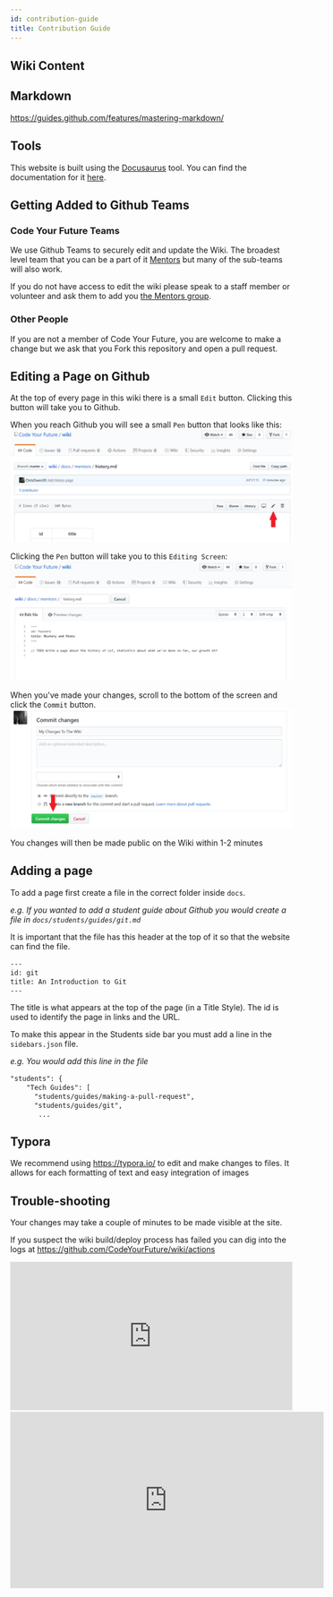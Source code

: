 ```yaml
---
id: contribution-guide
title: Contribution Guide
---
```


## Wiki Content

## Markdown

https://guides.github.com/features/mastering-markdown/

## Tools

This website is built using the [Docusaurus](https://docusaurus.io) tool. You can find the documentation for it [here](https://docusaurus.io/docs/en/installation).

## Getting Added to Github Teams

### Code Your Future Teams

We use Github Teams to securely edit and update the Wiki. The broadest level team that you can be a part of it [Mentors](https://github.com/orgs/CodeYourFuture/teams/mentors) but many of the sub-teams will also work.

If you do not have access to edit the wiki please speak to a staff member or volunteer and ask them to add you [the Mentors group](https://github.com/orgs/CodeYourFuture/teams/mentors).

### Other People

If you are not a member of Code Your Future, you are welcome to make a change but we ask that you Fork this repository and open a pull request.

## Editing a Page on Github

At the top of every page in this wiki there is a small `Edit` button. Clicking this button will take you to Github.

When you reach Github you will see a small `Pen` button that looks like this:
![Edit Github](assets/contribution-guide/editgithub.png)

Clicking the `Pen` button will take you to this `Editing Screen`:
![Edit Page Github](assets/contribution-guide/editpagegithub.png)

When you've made your changes, scroll to the bottom of the screen and click the `Commit` button.
![Commit Github](assets/contribution-guide/commit.png)

You changes will then be made public on the Wiki within 1-2 minutes

## Adding a page

To add a page first create a file in the correct folder inside `docs`.

_e.g. If you wanted to add a student guide about Github you would create a file in `docs/students/guides/git.md`_

It is important that the file has this header at the top of it so that the website can find the file.

```
---
id: git
title: An Introduction to Git
---
```

The title is what appears at the top of the page (in a Title Style). The id is used to identify the page in links and the URL.

To make this appear in the Students side bar you must add a line in the `sidebars.json` file.

_e.g. You would add this line in the file_

```
"students": {
    "Tech Guides": [
      "students/guides/making-a-pull-request",
      "students/guides/git",
       ...
```

## Typora

We recommend using https://typora.io/ to edit and make changes to files. It allows for each formatting of text and easy integration of images

## Trouble-shooting

Your changes may take a couple of minutes to be made visible at the site.

If you suspect the wiki build/deploy process has failed you can dig into the logs at https://github.com/CodeYourFuture/wiki/actions



<iframe height='265' scrolling='no' title='Fancy Animated SVG Menu' src='http://codepen.io/jeangontijo/embed/OxVywj/?height=265&theme-id=0&default-tab=css,result&embed-version=2' frameborder='no' allowtransparency='true' allowfullscreen='true' style='width: 100%;'></iframe>

<iframe width="560" height="315" src="https://www.youtube.com/embed/jrQn8c6O3dE" frameborder="0" allow="accelerometer; autoplay; encrypted-media; gyroscope; picture-in-picture" allowfullscreen></iframe>